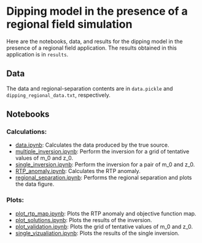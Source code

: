 # Dipping model in the presence of a regional field simulation

Here are the notebooks, data, and results for the dipping model in the 
presence of a regional field application.
The results obtained in this application is in `results`.

## Data

The data and regional-separation contents are in `data.pickle` and 
`dipping_regional_data.txt`, respectively.


## Notebooks

### Calculations:

* [data.ipynb](http://nbviewer.jupyter.org/github/pinga-lab/magnetic-radial-inversion/blob/master/code/dipping-regional/data.ipynb):
  Calculates the data produced by the true source.
* [multiple_inversion.ipynb](http://nbviewer.jupyter.org/github/pinga-lab/magnetic-radial-inversion/blob/master/code/dipping-regional/multiple_inversion.ipynb):
  Perform the inversion for a grid of tentative values of m_0 and z_0.
* [single_inversion.ipynb](http://nbviewer.jupyter.org/github/pinga-lab/magnetic-radial-inversion/blob/master/code/dipping-regional/single_inversion.ipynb):
  Perform the inversion for a pair of m_0 and z_0.
* [RTP_anomaly.ipynb](http://nbviewer.jupyter.org/github/pinga-lab/magnetic-radial-inversion/blob/master/code/dipping-regional/RTP_anomaly.ipynb):
  Calculates the RTP anomaly.
* [regional_separation.ipynb](http://nbviewer.jupyter.org/github/pinga-lab/magnetic-radial-inversion/blob/master/code/anitapolis/regional_separation.ipynb):
  Performs the regional separation and plots the data figure.


### Plots:

* [plot_rtp_map.ipynb](http://nbviewer.jupyter.org/github/pinga-lab/magnetic-radial-inversion/blob/master/code/dipping-regional/plot_rtp_map.ipynb):
  Plots the RTP anomaly and objective function map.
* [plot_solutions.ipynb](http://nbviewer.jupyter.org/github/pinga-lab/magnetic-radial-inversion/blob/master/code/dipping-regional/plot_solutions.ipynb):
  Plots the results of the inversion.
* [plot_validation.ipynb](http://nbviewer.jupyter.org/github/pinga-lab/magnetic-radial-inversion/blob/master/code/dipping-regional/plot_validation.ipynb):
  Plots the grid of tentative values of m_0 and z_0.
* [single_vizualiation.ipynb](http://nbviewer.jupyter.org/github/pinga-lab/magnetic-radial-inversion/blob/master/code/dipping-regional/single_vizualiation.ipynb):
  Plots the results of the single inversion.

